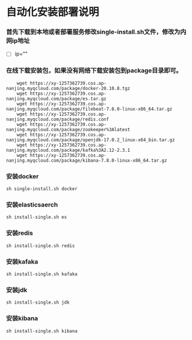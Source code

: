 # 自动化安装部署说明

### 首先下载到本地或者部署服务修改single-install.sh文件，修改为内网ip地址
- [ ] ip=""

### 在线下载安装包，如果没有网络下载安装包到package目录即可。
``` 
    wget https://xy-1257362739.cos.ap-nanjing.myqcloud.com/package/docker-20.10.8.tgz
    wget https://xy-1257362739.cos.ap-nanjing.myqcloud.com/package/es.tar.gz
    wget https://xy-1257362739.cos.ap-nanjing.myqcloud.com/package/filebeat-7.8.0-linux-x86_64.tar.gz
    wget https://xy-1257362739.cos.ap-nanjing.myqcloud.com/package/redis.conf
    wget https://xy-1257362739.cos.ap-nanjing.myqcloud.com/package/zookeeper%3Alatest
    wget https://xy-1257362739.cos.ap-nanjing.myqcloud.com/package/openjdk-17.0.2_linux-x64_bin.tar.gz
    wget https://xy-1257362739.cos.ap-nanjing.myqcloud.com/package/kafka%3A2.12-2.3.1
    wget https://xy-1257362739.cos.ap-nanjing.myqcloud.com/package/kibana-7.8.0-linux-x86_64.tar.gz
```


### 安装docker 
``` 
sh single-install.sh docker 
```



### 安装elasticsaerch 
``` 
sh install-single.sh es
``` 

### 安装redis 
``` 
sh install-single.sh redis
``` 

### 安装kafaka
``` 
sh install-single.sh kafaka
``` 

### 安装jdk
``` 
sh install-single.sh jdk
``` 

### 安装kibana
``` 
sh install-single.sh kibana
``` 
``` 




